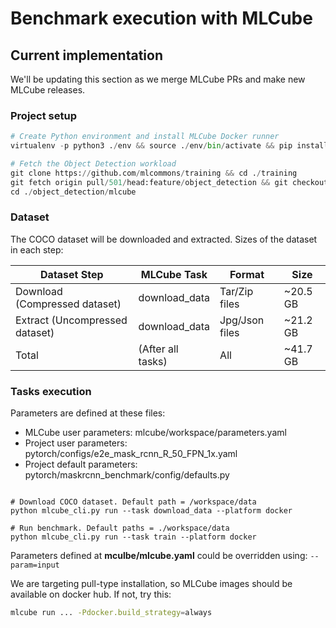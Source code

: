 # Benchmark execution with MLCube

## Current implementation

We'll be updating this section as we merge MLCube PRs and make new MLCube releases.

### Project setup
```Python
# Create Python environment and install MLCube Docker runner 
virtualenv -p python3 ./env && source ./env/bin/activate && pip install mlcube-docker

# Fetch the Object Detection workload
git clone https://github.com/mlcommons/training && cd ./training
git fetch origin pull/501/head:feature/object_detection && git checkout feature/object_detection
cd ./object_detection/mlcube
```

### Dataset


The COCO dataset will be downloaded and extracted. Sizes of the dataset in each step:

| Dataset Step                   | MLCube Task       | Format         | Size     |
|--------------------------------|-------------------|----------------|----------|
| Download (Compressed dataset)  | download_data     | Tar/Zip files  | ~20.5 GB |
| Extract (Uncompressed dataset) | download_data     | Jpg/Json files | ~21.2 GB |
| Total                          | (After all tasks) | All            | ~41.7 GB |

### Tasks execution

Parameters are defined at these files:

* MLCube user parameters: mlcube/workspace/parameters.yaml
* Project user parameters: pytorch/configs/e2e_mask_rcnn_R_50_FPN_1x.yaml
* Project default parameters: pytorch/maskrcnn_benchmark/config/defaults.py

```

# Download COCO dataset. Default path = /workspace/data
python mlcube_cli.py run --task download_data --platform docker

# Run benchmark. Default paths = ./workspace/data
python mlcube_cli.py run --task train --platform docker
```

Parameters defined at **mculbe/mlcube.yaml** could be overridden using: `--param=input`

We are targeting pull-type installation, so MLCube images should be available on docker hub. If not, try this:

```bash
mlcube run ... -Pdocker.build_strategy=always
```